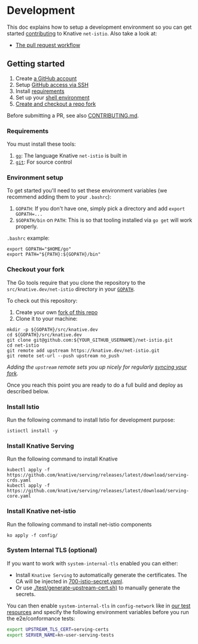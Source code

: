 # Development

This doc explains how to setup a development environment so you can get started
[contributing](https://www.knative.dev/contributing/) to Knative `net-istio`.
Also take a look at:

- [The pull request workflow](https://knative.dev/community/contributing/reviewing/)

## Getting started

1. Create [a GitHub account](https://github.com/join)
1. Setup
   [GitHub access via SSH](https://help.github.com/articles/connecting-to-github-with-ssh/)
1. Install [requirements](#requirements)
1. Set up your [shell environment](#environment-setup)
1. [Create and checkout a repo fork](#checkout-your-fork)

Before submitting a PR, see also [CONTRIBUTING.md](./CONTRIBUTING.md).

### Requirements

You must install these tools:

1. [`go`](https://golang.org/doc/install): The language Knative `net-istio` is
   built in
1. [`git`](https://help.github.com/articles/set-up-git/): For source control

### Environment setup

To get started you'll need to set these environment variables (we recommend
adding them to your `.bashrc`):

1. `GOPATH`: If you don't have one, simply pick a directory and add
   `export GOPATH=...`
1. `$GOPATH/bin` on `PATH`: This is so that tooling installed via `go get` will
   work properly.

`.bashrc` example:

```shell
export GOPATH="$HOME/go"
export PATH="${PATH}:${GOPATH}/bin"
```

### Checkout your fork

The Go tools require that you clone the repository to the
`src/knative.dev/net-istio` directory in your
[`GOPATH`](https://github.com/golang/go/wiki/SettingGOPATH).

To check out this repository:

1. Create your own
   [fork of this repo](https://help.github.com/articles/fork-a-repo/)
1. Clone it to your machine:

```shell
mkdir -p ${GOPATH}/src/knative.dev
cd ${GOPATH}/src/knative.dev
git clone git@github.com:${YOUR_GITHUB_USERNAME}/net-istio.git
cd net-istio
git remote add upstream https://knative.dev/net-istio.git
git remote set-url --push upstream no_push
```

_Adding the `upstream` remote sets you up nicely for regularly
[syncing your fork](https://help.github.com/articles/syncing-a-fork/)._

Once you reach this point you are ready to do a full build and deploy as
described below.

### Install Istio

Run the following command to install Istio for development purpose:

```shell
istioctl install -y
```

### Install Knative Serving

Run the following command to install Knative

```shell
kubectl apply -f https://github.com/knative/serving/releases/latest/download/serving-crds.yaml
kubectl apply -f https://github.com/knative/serving/releases/latest/download/serving-core.yaml
```

### Install Knative net-istio

Run the following command to install net-istio components

```shell
ko apply -f config/
```

### System Internal TLS (optional)

If you want to work with `system-internal-tls` enabled you can either:

* Install `Knative Serving` to automatically generate the certificates. The CA will be injected in [700-istio-secret.yaml](./config/700-istio-secret.yaml).
* Or use [./test/generate-upstream-cert.sh)](./test/generate-upstream-cert.sh) to manually generate the secrets.

You can then enable `system-internal-tls` in `config-network` like in [our test resources](./test/config/system-internal-tls/config-network.yaml)
and specify the following environment variables before you run the e2e/conformance tests:

```bash
export UPSTREAM_TLS_CERT=serving-certs
export SERVER_NAME=kn-user-serving-tests
```
